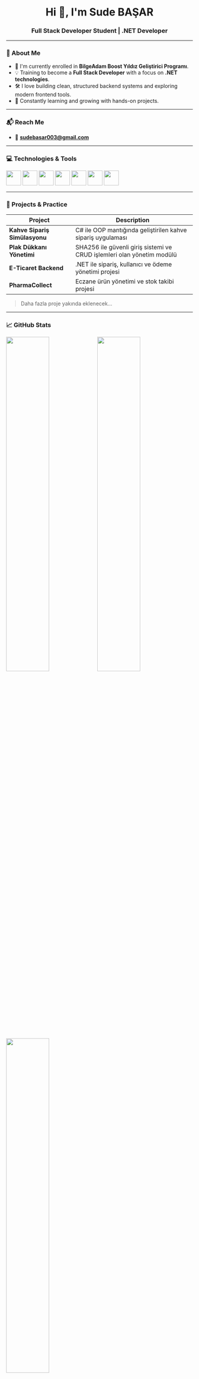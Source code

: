 <h1 align="center">Hi 👋, I'm Sude BAŞAR</h1>
<h3 align="center">Full Stack Developer Student | .NET Developer </h3>

---

### 📌 About Me
- 🚀 I'm currently enrolled in **BilgeAdam Boost Yıldız Geliştirici Programı**.
- 💡 Training to become a **Full Stack Developer** with a focus on **.NET technologies**.
- 🛠️ I love building clean, structured backend systems and exploring modern frontend tools.
- 🌱 Constantly learning and growing with hands-on projects.

---

### 📬 Reach Me
- 📧 **sudebasar003@gmail.com**

---

### 💻 Technologies & Tools
<p align="left">
  <img src="https://cdn.jsdelivr.net/gh/devicons/devicon/icons/csharp/csharp-original.svg" width="40"/>
  <img src="https://cdn.jsdelivr.net/gh/devicons/devicon/icons/html5/html5-original.svg" width="40"/>
  <img src="https://cdn.jsdelivr.net/gh/devicons/devicon/icons/css3/css3-original.svg" width="40"/>
  <img src="https://cdn.jsdelivr.net/gh/devicons/devicon/icons/mysql/mysql-original.svg" width="40"/>
  <img src="https://cdn.jsdelivr.net/gh/devicons/devicon/icons/sqlite/sqlite-original.svg" width="40"/>
  <img src="https://cdn.jsdelivr.net/gh/devicons/devicon/icons/dot-net/dot-net-original.svg" width="40"/>
  <img src="https://cdn.jsdelivr.net/gh/devicons/devicon/icons/git/git-original.svg" width="40"/>
</p>


---

### 🧩 Projects & Practice
| Project | Description |
|--------|-------------|
| **Kahve Sipariş Simülasyonu** | C# ile OOP mantığında geliştirilen kahve sipariş uygulaması |
| **Plak Dükkanı Yönetimi** | SHA256 ile güvenli giriş sistemi ve CRUD işlemleri olan yönetim modülü |
| **E-Ticaret Backend** | .NET ile sipariş, kullanıcı ve ödeme yönetimi projesi |
| **PharmaCollect** | Eczane ürün yönetimi ve stok takibi projesi |

> Daha fazla proje yakında eklenecek...

---

### 📈 GitHub Stats
<p align="left">
  <img src="https://github-readme-stats.vercel.app/api?username=subasarr&show_icons=true&theme=gruvbox" width="48%" />
  <img src="https://github-readme-streak-stats.herokuapp.com?user=subasarr&theme=gruvbox" width="48%" />
</p>

<p align="left">
  <img src="https://github-readme-stats.vercel.app/api/top-langs/?username=subasarr&layout=compact&theme=gruvbox" width="48%" />
</p>

---

### ✨ Personal Note
> 💬 “Learning never exhausts the mind.”  
> Gelişmeye ve üretmeye devam ediyorum. Burada daha çok proje göreceksiniz! 💻✨

---
